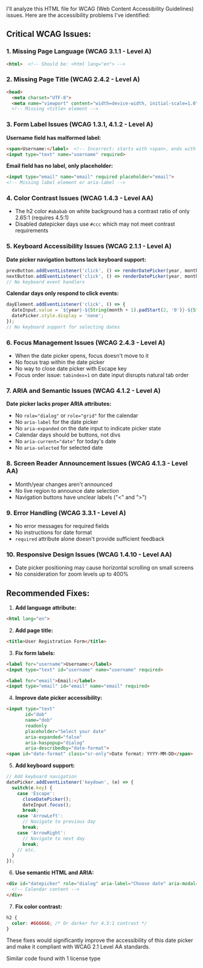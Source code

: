 I'll analyze this HTML file for WCAG (Web Content Accessibility Guidelines) issues. Here are the accessibility problems I've identified:

## Critical WCAG Issues:

### 1. **Missing Page Language (WCAG 3.1.1 - Level A)**
```html
<html>  <!-- Should be: <html lang="en"> -->
```

### 2. **Missing Page Title (WCAG 2.4.2 - Level A)**
```html
<head>
  <meta charset="UTF-8">
  <meta name="viewport" content="width=device-width, initial-scale=1.0">
  <!-- Missing <title> element -->
```

### 3. **Form Label Issues (WCAG 1.3.1, 4.1.2 - Level A)**

**Username field has malformed label:**
```html
<span>Username:</label>  <!-- Incorrect: starts with <span>, ends with </label> -->
<input type="text" name="username" required>
```

**Email field has no label, only placeholder:**
```html
<input type="email" name="email" required placeholder="email">
<!-- Missing label element or aria-label -->
```

### 4. **Color Contrast Issues (WCAG 1.4.3 - Level AA)**
- The h2 color `#ababab` on white background has a contrast ratio of only 2.65:1 (requires 4.5:1)
- Disabled datepicker days use `#ccc` which may not meet contrast requirements

### 5. **Keyboard Accessibility Issues (WCAG 2.1.1 - Level A)**

**Date picker navigation buttons lack keyboard support:**
```javascript
prevButton.addEventListener('click', () => renderDatePicker(year, month - 1));
nextButton.addEventListener('click', () => renderDatePicker(year, month + 1));
// No keyboard event handlers
```

**Calendar days only respond to click events:**
```javascript
dayElement.addEventListener('click', () => {
  dateInput.value = `${year}-${String(month + 1).padStart(2, '0')}-${String(day).padStart(2, '0')}`;
  datePicker.style.display = 'none';
});
// No keyboard support for selecting dates
```

### 6. **Focus Management Issues (WCAG 2.4.3 - Level A)**
- When the date picker opens, focus doesn't move to it
- No focus trap within the date picker
- No way to close date picker with Escape key
- Focus order issue: `tabindex=1` on date input disrupts natural tab order

### 7. **ARIA and Semantic Issues (WCAG 4.1.2 - Level A)**

**Date picker lacks proper ARIA attributes:**
- No `role="dialog"` or `role="grid"` for the calendar
- No `aria-label` for the date picker
- No `aria-expanded` on the date input to indicate picker state
- Calendar days should be buttons, not divs
- No `aria-current="date"` for today's date
- No `aria-selected` for selected date

### 8. **Screen Reader Announcement Issues (WCAG 4.1.3 - Level AA)**
- Month/year changes aren't announced
- No live region to announce date selection
- Navigation buttons have unclear labels ("<" and ">")

### 9. **Error Handling (WCAG 3.3.1 - Level A)**
- No error messages for required fields
- No instructions for date format
- `required` attribute alone doesn't provide sufficient feedback

### 10. **Responsive Design Issues (WCAG 1.4.10 - Level AA)**
- Date picker positioning may cause horizontal scrolling on small screens
- No consideration for zoom levels up to 400%

## Recommended Fixes:

1. **Add language attribute:**
```html
<html lang="en">
```

2. **Add page title:**
```html
<title>User Registration Form</title>
```

3. **Fix form labels:**
```html
<label for="username">Username:</label>
<input type="text" id="username" name="username" required>

<label for="email">Email:</label>
<input type="email" id="email" name="email" required>
```

4. **Improve date picker accessibility:**
```html
<input type="text" 
       id="dob" 
       name="dob" 
       readonly 
       placeholder="Select your date"
       aria-expanded="false"
       aria-haspopup="dialog"
       aria-describedby="date-format">
<span id="date-format" class="sr-only">Date format: YYYY-MM-DD</span>
```

5. **Add keyboard support:**
```javascript
// Add keyboard navigation
datePicker.addEventListener('keydown', (e) => {
  switch(e.key) {
    case 'Escape':
      closeDatePicker();
      dateInput.focus();
      break;
    case 'ArrowLeft':
      // Navigate to previous day
      break;
    case 'ArrowRight':
      // Navigate to next day
      break;
    // etc.
  }
});
```

6. **Use semantic HTML and ARIA:**
```html
<div id="datepicker" role="dialog" aria-label="Choose date" aria-modal="true">
  <!-- Calendar content -->
</div>
```

7. **Fix color contrast:**
```css
h2 {
  color: #666666; /* Or darker for 4.5:1 contrast */
}
```

These fixes would significantly improve the accessibility of this date picker and make it compliant with WCAG 2.1 Level AA standards.

Similar code found with 1 license type